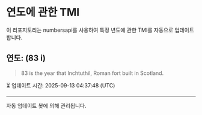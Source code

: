 
# 연도에 관한 TMI

이 리포지토리는 numbersapi를 사용하여 특정 년도에 관한 TMI를 자동으로 업데이트합니다.

## 연도: (83 i)
> 83 is the year that Inchtuthil, Roman fort built in Scotland.

⏳ 업데이트 시간: 2025-09-13 04:37:48 (UTC)

---
자동 업데이트 봇에 의해 관리됩니다.
